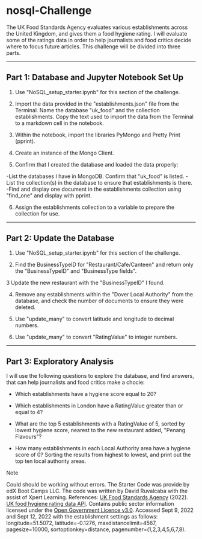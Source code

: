 # nosql-Challenge

The UK Food Standards Agency evaluates various establishments across the United Kingdom, and gives them a food hygiene rating. I will evaluate some of the ratings data in order to help journalists and food critics decide where to focus future articles. This challenge will be divided into three parts.

---

## Part 1: Database and Jupyter Notebook Set Up

1. Use "NoSQL_setup_starter.ipynb" for this section of the challenge.

2. Import the data provided in the "establishments.json" file from the Terminal. Name the database "uk_food" and the collection establishments. Copy the text used to import the data from the Terminal to a markdown cell in the notebook.

3. Within the notebook, import the libraries PyMongo and Pretty Print (pprint).

4. Create an instance of the Mongo Client.

5. Confirm that I created the database and loaded the data properly:

-List the databases I have in MongoDB. Confirm that "uk_food" is listed.
-List the collection(s) in the database to ensure that establishments is there.
-Find and display one document in the establishments collection using "find_one" and display with pprint.

6. Assign the establishments collection to a variable to prepare the collection for use.

---

## Part 2: Update the Database

1. Use "NoSQL_setup_starter.ipynb" for this section of the challenge.

2. Find the BusinessTypeID for "Restaurant/Cafe/Canteen" and return only the "BusinessTypeID" and "BusinessType fields".

3 Update the new restaurant with the "BusinessTypeID" I found.

4. Remove any establishments within the "Dover Local Authority" from the database, and check the number of documents to ensure they were deleted.

5. Use "update_many" to convert latitude and longitude to decimal numbers.
   
6. Use "update_many" to convert "RatingValue" to integer numbers.

---

## Part 3: Exploratory Analysis

I will use the following questions to explore the database, and find answers, that can help journalists and food critics make a chocie:

- Which establishments have a hygiene score equal to 20?

- Which establishments in London have a RatingValue greater than or equal to 4?

- What are the top 5 establishments with a RatingValue of 5, sorted by lowest hygiene score, nearest to the new restaurant added, "Penang Flavours"?

- How many establishments in each Local Authority area have a hygiene score of 0? Sorting the results from highest to lowest, and print out the top ten local authority areas.

 

> [!NOTE]
> Could should be working without errors. The Starter Code was provide by edX Boot Camps LLC. The code was written by David Ruvalcaba with the assist of Xpert Learning.
> References: [UK Food Standards Agency](https://www.food.gov.uk/) (2022). [UK food hygiene rating data API](https://ratings.food.gov.uk/open-data/en-GB). Contains public sector information licensed under the [Open Government Licence v3.0](https://www.nationalarchives.gov.uk/doc/open-government-licence/version/3/). Accessed Sept 9, 2022 and Sept 12, 2022 with the establishment settings as follows: longitude=51.5072, latitude=-0.1276, maxdistancelimit=4567, pagesize=10000, sortoptionkey=distance, pagenumber=(1,2,3,4,5,6,7,8).
